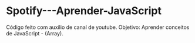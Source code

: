 # Spotify---Aprender-JavaScript
Código feito com auxílio de canal de youtube.
Objetivo: Aprender conceitos de JavaScript - (Array).
